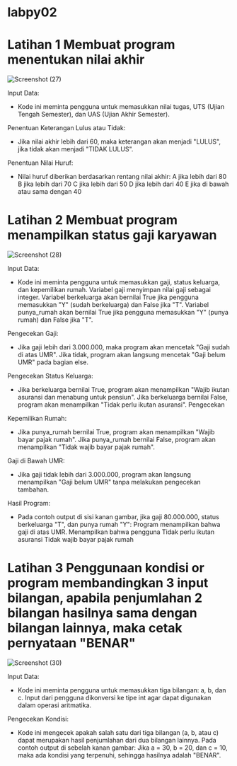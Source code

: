 # labpy02
# Latihan 1 Membuat program menentukan nilai akhir
![Screenshot (27)](https://github.com/user-attachments/assets/d73f1625-3fd2-43a1-9dda-ddac48f9b791)

Input Data:
 - Kode ini meminta pengguna untuk memasukkan nilai tugas, UTS (Ujian Tengah Semester), dan UAS (Ujian Akhir Semester).
   
Penentuan Keterangan Lulus atau Tidak:
 - Jika nilai akhir lebih dari 60, maka keterangan akan menjadi "LULUS", jika tidak akan menjadi "TIDAK LULUS".

Penentuan Nilai Huruf:
 -  Nilai huruf diberikan berdasarkan rentang nilai akhir:
A jika lebih dari 80 B jika lebih dari 70 C jika lebih dari 50 D jika lebih dari 40 E jika di bawah atau sama dengan 40

# Latihan 2 Membuat program menampilkan status gaji karyawan
![Screenshot (28)](https://github.com/user-attachments/assets/89742012-afac-42fa-b66e-dddca947c168)

Input Data:
 - Kode ini meminta pengguna untuk memasukkan gaji, status keluarga, dan kepemilikan rumah. Variabel gaji menyimpan nilai gaji sebagai integer. Variabel berkeluarga akan bernilai True jika pengguna memasukkan "Y" (sudah berkeluarga) dan False jika "T". Variabel punya_rumah akan bernilai True jika pengguna memasukkan "Y" (punya rumah) dan False jika "T".

Pengecekan Gaji:
 - Jika gaji lebih dari 3.000.000, maka program akan mencetak "Gaji sudah di atas UMR". Jika tidak, program akan langsung mencetak "Gaji belum UMR" pada bagian else.

Pengecekan Status Keluarga: 
 - Jika berkeluarga bernilai True, program akan menampilkan "Wajib ikutan asuransi dan menabung untuk pensiun". Jika berkeluarga bernilai False, program akan menampilkan "Tidak perlu ikutan asuransi". Pengecekan

Kepemilikan Rumah:
 - Jika punya_rumah bernilai True, program akan menampilkan "Wajib bayar pajak rumah". Jika punya_rumah bernilai False, program akan menampilkan "Tidak wajib bayar pajak rumah".

Gaji di Bawah UMR: 
 - Jika gaji tidak lebih dari 3.000.000, program akan langsung menampilkan "Gaji belum UMR" tanpa melakukan pengecekan tambahan.

Hasil Program: 
 - Pada contoh output di sisi kanan gambar, jika gaji 80.000.000, status berkeluarga "T", dan punya rumah "Y": Program menampilkan bahwa gaji di atas UMR. Menampilkan bahwa pengguna Tidak perlu ikutan asuransi
Tidak wajib bayar pajak rumah

# Latihan 3 Penggunaan kondisi or program membandingkan 3 input bilangan, apabila penjumlahan 2 bilangan hasilnya sama dengan bilangan lainnya, maka cetak pernyataan "BENAR"
![Screenshot (30)](https://github.com/user-attachments/assets/b220d617-0301-4f0b-b588-1726fd332a79)

Input Data:
 - Kode ini meminta pengguna untuk memasukkan tiga bilangan: a, b, dan c. Input dari pengguna dikonversi ke tipe int agar dapat digunakan dalam operasi aritmatika.

Pengecekan Kondisi:
 - Kode ini mengecek apakah salah satu dari tiga bilangan (a, b, atau c) dapat merupakan hasil penjumlahan dari dua bilangan lainnya. Pada contoh output di sebelah kanan gambar: Jika a = 30, b = 20, dan c = 10, maka ada kondisi yang terpenuhi, sehingga hasilnya adalah "BENAR".






